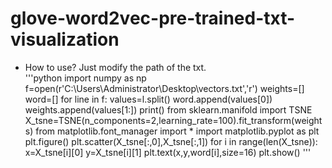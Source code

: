 # glove-word2vec-pre-trained-txt-visualization
* How to use? Just modify the path of the txt.  
'''python
import numpy as np
f=open(r'C:\Users\Administrator\Desktop\vectors.txt','r')
weights=[]
word=[]
for line in f:
    values=l.split()
    word.append(values[0])
    weights.append(values[1:])
print()
from sklearn.manifold import TSNE
X_tsne=TSNE(n_components=2,learning_rate=100).fit_transform(weights)
from matplotlib.font_manager import *
import matplotlib.pyplot as plt
plt.figure()
plt.scatter(X_tsne[:,0],X_tsne[:,1])
for i in range(len(X_tsne)):
    x=X_tsne[i][0]
    y=X_tsne[i][1]
    plt.text(x,y,word[i],size=16)
plt.show()
'''

